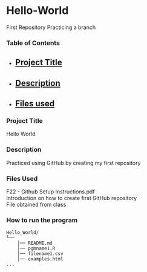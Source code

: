 # Hello-World
First Repository
Practicing a branch
### Table of Contents
- ## [Project Title](#Project-Title)
- ## [Description](#Description)
- ## [Files used](#files-used)

### Project Title
Hello World





### Description
Practiced using GitHub by creating my first repository




### Files Used
F22 - Github Setup Instructions.pdf  
Introduction on how to create first GitHub repository  
File obtained from class  




### How to run the program
```text
Hello_World/
└── 
    │── README.md
    │── pgmname1.R
    │── filename1.csv
    │── examples.html
...




